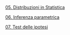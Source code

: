 [05. Distribuzioni in Statistica](05.%20Distribuzioni%20in%20Statistica.md)

[06. Inferenza parametrica](06.%20Inferenza%20parametrica.md) 

[07. Test delle ipotesi](07.%20Test%20delle%20ipotesi.md) 